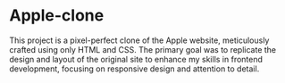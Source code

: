 # Apple-clone
This project is a pixel-perfect clone of the Apple website, meticulously crafted using only HTML and CSS. The primary goal was to replicate the design and layout of the original site to enhance my skills in frontend development, focusing on responsive design and attention to detail.
